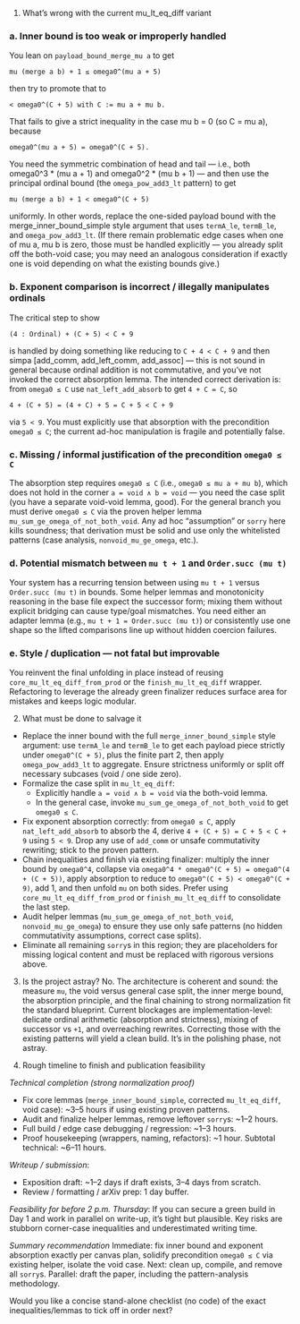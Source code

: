 1. What’s wrong with the current mu\_lt\_eq\_diff variant

### a. Inner bound is too weak or improperly handled

You lean on `payload_bound_merge_mu a` to get

```
mu (merge a b) + 1 ≤ omega0^(mu a + 5)
```

then try to promote that to

```
< omega0^(C + 5) with C := mu a + mu b.
```

That fails to give a strict inequality in the case mu b = 0 (so C = mu a), because

```
omega0^(mu a + 5) = omega0^(C + 5).
```

You need the symmetric combination of head and tail — i.e., both omega0^3 \* (mu a + 1) and omega0^2 \* (mu b + 1) — and then use the principal ordinal bound (the `omega_pow_add3_lt` pattern) to get

```
mu (merge a b) + 1 < omega0^(C + 5)
```

uniformly. In other words, replace the one-sided payload bound with the merge\_inner\_bound\_simple style argument that uses `termA_le`, `termB_le`, and `omega_pow_add3_lt`. (If there remain problematic edge cases when one of mu a, mu b is zero, those must be handled explicitly — you already split off the both-void case; you may need an analogous consideration if exactly one is void depending on what the existing bounds give.)

### b. Exponent comparison is incorrect / illegally manipulates ordinals

The critical step to show

```
(4 : Ordinal) + (C + 5) < C + 9
```

is handled by doing something like reducing to `C + 4 < C + 9` and then simpa [add\_comm, add\_left\_comm, add\_assoc] — this is not sound in general because ordinal addition is not commutative, and you’ve not invoked the correct absorption lemma. The intended correct derivation is: from `omega0 ≤ C` use `nat_left_add_absorb` to get `4 + C = C`, so

```
4 + (C + 5) = (4 + C) + 5 = C + 5 < C + 9
```

via `5 < 9`. You must explicitly use that absorption with the precondition `omega0 ≤ C`; the current ad-hoc manipulation is fragile and potentially false.

### c. Missing / informal justification of the precondition `omega0 ≤ C`

The absorption step requires `omega0 ≤ C` (i.e., `omega0 ≤ mu a + mu b`), which does not hold in the corner `a = void ∧ b = void` — you need the case split (you have a separate void-void lemma, good). For the general branch you must derive `omega0 ≤ C` via the proven helper lemma `mu_sum_ge_omega_of_not_both_void`. Any ad hoc “assumption” or `sorry` here kills soundness; that derivation must be solid and use only the whitelisted patterns (case analysis, `nonvoid_mu_ge_omega`, etc.).

### d. Potential mismatch between `mu t + 1` and `Order.succ (mu t)`

Your system has a recurring tension between using `mu t + 1` versus `Order.succ (mu t)` in bounds. Some helper lemmas and monotonicity reasoning in the base file expect the successor form; mixing them without explicit bridging can cause type/goal mismatches. You need either an adapter lemma (e.g., `mu t + 1 = Order.succ (mu t)`) or consistently use one shape so the lifted comparisons line up without hidden coercion failures.

### e. Style / duplication — not fatal but improvable

You reinvent the final unfolding in place instead of reusing `core_mu_lt_eq_diff_from_prod` or the `finish_mu_lt_eq_diff` wrapper. Refactoring to leverage the already green finalizer reduces surface area for mistakes and keeps logic modular.

2. What must be done to salvage it

- Replace the inner bound with the full `merge_inner_bound_simple` style argument: use `termA_le` and `termB_le` to get each payload piece strictly under `omega0^(C + 5)`, plus the finite part 2, then apply `omega_pow_add3_lt` to aggregate. Ensure strictness uniformly or split off necessary subcases (void / one side zero).
- Formalize the case split in `mu_lt_eq_diff`:
  - Explicitly handle `a = void ∧ b = void` via the both-void lemma.
  - In the general case, invoke `mu_sum_ge_omega_of_not_both_void` to get `omega0 ≤ C`.
- Fix exponent absorption correctly: from `omega0 ≤ C`, apply `nat_left_add_absorb` to absorb the 4, derive `4 + (C + 5) = C + 5 < C + 9` using `5 < 9`. Drop any use of `add_comm` or unsafe commutativity rewriting; stick to the proven pattern.
- Chain inequalities and finish via existing finalizer: multiply the inner bound by `omega0^4`, collapse via `omega0^4 * omega0^(C + 5) = omega0^(4 + (C + 5))`, apply absorption to reduce to `omega0^(C + 5) < omega0^(C + 9)`, add 1, and then unfold `mu` on both sides. Prefer using `core_mu_lt_eq_diff_from_prod` or `finish_mu_lt_eq_diff` to consolidate the last step.
- Audit helper lemmas (`mu_sum_ge_omega_of_not_both_void`, `nonvoid_mu_ge_omega`) to ensure they use only safe patterns (no hidden commutativity assumptions, correct case splits).
- Eliminate all remaining `sorry`s in this region; they are placeholders for missing logical content and must be replaced with rigorous versions above.

3. Is the project astray? No. The architecture is coherent and sound: the measure `mu`, the void versus general case split, the inner merge bound, the absorption principle, and the final chaining to strong normalization fit the standard blueprint. Current blockages are implementation-level: delicate ordinal arithmetic (absorption and strictness), mixing of successor vs `+1`, and overreaching rewrites. Correcting those with the existing patterns will yield a clean build. It’s in the polishing phase, not astray.

4. Rough timeline to finish and publication feasibility

*Technical completion (strong normalization proof)*

- Fix core lemmas (`merge_inner_bound_simple`, corrected `mu_lt_eq_diff`, void case): \~3–5 hours if using existing proven patterns.
- Audit and finalize helper lemmas, remove leftover `sorry`s: \~1–2 hours.
- Full build / edge case debugging / regression: \~1–3 hours.
- Proof housekeeping (wrappers, naming, refactors): \~1 hour. Subtotal technical: \~6–11 hours.

*Writeup / submission*:

- Exposition draft: \~1–2 days if draft exists, 3–4 days from scratch.
- Review / formatting / arXiv prep: 1 day buffer.

*Feasibility for before 2 p.m. Thursday*: If you can secure a green build in Day 1 and work in parallel on write-up, it’s tight but plausible. Key risks are stubborn corner-case inequalities and underestimated writing time.

*Summary recommendation* Immediate: fix inner bound and exponent absorption exactly per canvas plan, solidify precondition `omega0 ≤ C` via existing helper, isolate the void case. Next: clean up, compile, and remove all `sorry`s. Parallel: draft the paper, including the pattern-analysis methodology.

Would you like a concise stand-alone checklist (no code) of the exact inequalities/lemmas to tick off in order next?

